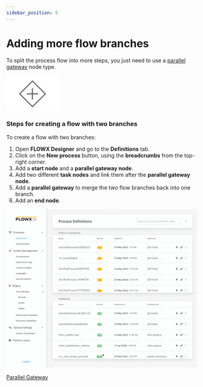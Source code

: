 ```yaml
---
sidebar_position: 5
---
```


# Adding more flow branches

To split the process flow into more steps, you just need to use a [parallel gateway](../../flowx-elements/node/nodes-types/parallel-gateway) node type.

![Parallel Gateway](../img/process_flowx_parallel.png)

### Steps for creating a flow with two branches

To create a flow with two branches:

1. Open **FLOWX Designer** and go to the **Definitions** tab.
2. Click on the **New process** button, using the **breadcrumbs** from the top-right corner.
3. Add a **start node** and a **parallel gateway node**.
4. Add two different **task nodes** and link them after the **parallel gateway node**.
5. Add a **parallel gateway** to merge the two flow branches back into one branch.
6. Add an **end node**.

![Visual Guide Parallel Gateway](../img/process_flow_adding_branches.gif)

[Parallel Gateway](../../flowx-elements/node/nodes-types/parallel-gateway)
